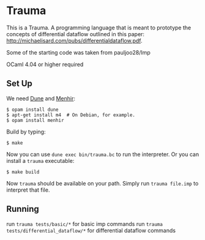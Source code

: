 # Trauma

This is a Trauma. A programming language that is meant to prototype the concepts of differential dataflow outlined in this paper: http://michaelisard.com/pubs/differentialdataflow.pdf.

Some of the starting code was taken from pauljoo28/Imp

OCaml 4.04 or higher required

Set Up
------

We need [Dune][] and [Menhir][]:

    $ opam install dune
    $ apt-get install m4  # On Debian, for example.
    $ opam install menhir

Build by typing:

    $ make

Now you can use `dune exec bin/trauma.bc` to run the interpreter.
Or you can install a `trauma` executable:

    $ make build

Now `trauma` should be available on your path.
Simply run `trauma file.imp` to interpret that file.

[dune]: https://github.com/ocaml/dune
[menhir]: http://gallium.inria.fr/~fpottier/menhir/

Running
------

run `trauma tests/basic/*` for basic imp commands
run `trauma tests/differential_dataflow/*` for differential dataflow commands